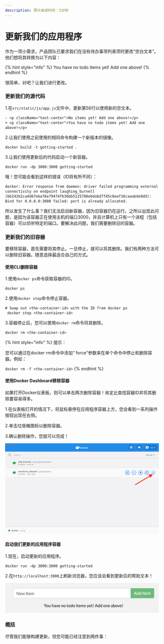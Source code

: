 ```yaml
---
description: 预计阅读时间：3分钟
---
```


# 更新我们的应用程序

作为一项小需求，产品团队已要求我们在没有待办事项列表项时更改“空白文本”。他们想将其转换为以下内容：

{% hint style="info" %}
You have no todo items yet! Add one above!
{% endhint %}

很简单，对吧？让我们进行更改。

### 更新我们的源代码

1.在`src/static/js/app.js`文件中，更新第56行以使用新的空文本。

```text
- <p className="text-center">No items yet! Add one above!</p>
+ <p className="text-center">You have no todo items yet! Add one above!</p>
```

2.让我们使用之前使用的相同命令构建一个新版本的镜像。

```text
docker build -t getting-started . 
```

3.让我们使用更新后的代码启动一个新容器。

```text
docker run -dp 3000:3000 getting-started 
```

哦！您可能会看到这样的错误（ID将有所不同）：

```text
docker: Error response from daemon: driver failed programming external connectivity on endpoint laughing_burnell 
(bb242b2ca4d67eba76e79474fb36bb5125708ebdabd7f45c8eaf16caaabde9dd): Bind for 0.0.0.0:3000 failed: port is already allocated.
```

所以发生了什么事？我们无法启动新容器，因为旧容器仍在运行。之所以出现此问题，是因为该容器正在使用主机的端口3000，并且计算机上只有一个进程（包括容器）可以侦听特定的端口。要解决此问题，我们需要删除旧的容器。

### 更新我们的旧容器

要移除容器，首先需要将其停止。一旦停止，就可以将其删除。我们有两种方法可以删除旧容器。随意选择最适合自己的方式。

#### 使用CLI删除容器

1.使用`docker ps`命令获取容器的ID。

```text
docker ps
```

2.使用`docker stop`命令停止容器。

```text
# Swap out <the-container-id> with the ID from docker ps
 docker stop <the-container-id>
```

3.容器停止后，您可以使用`docker rm`命令将其删除。

```text
docker rm <the-container-id>
```

{% hint style="info" %}
提示：

您可以通过在docker rm命令中添加“ force”参数来在单个命令中停止和删除容器。例如：

`docker rm -f <the-container-id>`
{% endhint %}

#### 使用Docker Dashboard移除容器

如果打开Docker仪表板，则可以单击两次删除容器！肯定比查找容器ID并将其删除要容易得多。

1.在仪表板打开的情况下，将鼠标悬停在应用程序容器上方，您会看到一系列操作按钮出现在右侧。

2.单击垃圾桶图标以删除容器。

3.确认删除操作，您就可以完成！

![](../.gitbook/assets/image%20%2810%29.png)

#### 启动我们更新的应用程序容器

1.现在，启动更新的应用程序。

```text
docker run -dp 3000:3000 getting-started
```

2.在`http://localhost:3000`上刷新浏览器，您应该会看到更新后的帮助文本！

![](../.gitbook/assets/image%20%286%29.png)

### 概括

尽管我们能够构建更新，但您可能已经注意到两件事：



